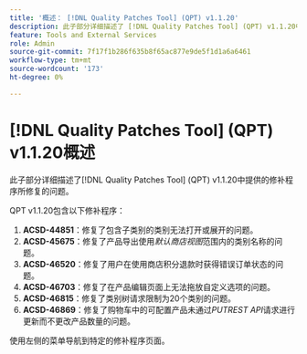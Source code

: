 ```yaml
---
title: '概述： [!DNL Quality Patches Tool] (QPT) v1.1.20'
description: 此子部分详细描述了 [!DNL Quality Patches Tool] (QPT) v1.1.20中提供的修补程序所修复的问题。
feature: Tools and External Services
role: Admin
source-git-commit: 7f17f1b286f635b8f65ac877e9de5f1d1a6a6461
workflow-type: tm+mt
source-wordcount: '173'
ht-degree: 0%

---
```


# [!DNL Quality Patches Tool] (QPT) v1.1.20概述

此子部分详细描述了[!DNL Quality Patches Tool] (QPT) v1.1.20中提供的修补程序所修复的问题。

QPT v1.1.20包含以下修补程序：

1. **ACSD-44851**：修复了包含子类别的类别无法打开或展开的问题。
1. **ACSD-45675**：修复了产品导出使用&#x200B;*默认商店视图*&#x200B;范围内的类别名称的问题。
1. **ACSD-46520**：修复了用户在使用商店积分退款时获得错误订单状态的问题。
1. **ACSD-46703**：修复了在产品编辑页面上无法拖放自定义选项的问题。
1. **ACSD-46815**：修复了类别树请求限制为20个类别的问题。
1. **ACSD-46869**：修复了购物车中的可配置产品未通过&#x200B;*PUTREST API*&#x200B;请求进行更新而不更改产品数量的问题。

使用左侧的菜单导航到特定的修补程序页面。
